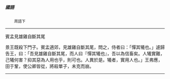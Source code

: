 

##### 國語
　　`周語下`

* * *

賓孟見雄雞自斷其尾

景王既殺下門子。賓孟適郊，見雄雞自斷其尾，問之，侍者曰：「憚其犧也。」遽歸告王，曰：「吾見雄雞自斷其尾，而人曰『憚其犧也』，吾以為信畜矣。人犧實難，己犧何害？抑其惡為人用也乎，則可也。人異於是。犧者，實用人也。」王弗應，田于鞏，使公卿皆從，將殺單子，未克而崩。

* * *

